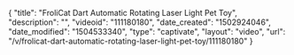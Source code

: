 {
    "title": "FroliCat Dart Automatic Rotating Laser Light Pet Toy",
    "description": "",
    "videoid": "111180180",
    "date_created": "1502924046",
    "date_modified": "1504533340",
    "type": "captivate",
    "layout": "video",
    "url": "\/v\/frolicat-dart-automatic-rotating-laser-light-pet-toy\/111180180"
}